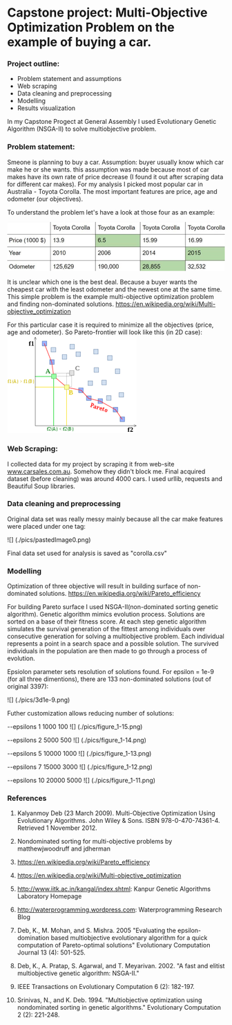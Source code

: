 # Capstone project: Multi-Objective Optimization Problem on the example of buying a car.

### Project outline:

- Problem statement and assumptions
- Web scraping 
- Data cleaning and preprocessing
- Modelling
- Results visualization

In my Capstone Progect at General Assembly I used Evolutionary Genetic Algorithm (NSGA-II) to solve multiobjective problem.

### Problem statement:
Smeone is planning to buy a car. Assumption: buyer usually know which car make he or she wants. this assumption was made because most of car makes have its own rate of price decrease (I found it out after scraping data for different car makes). For my analysis I picked most popular car in Australia - Toyota Corolla. The most important features are price, age and odometer (our objectives). 

To understand the problem let's have a look at those four as an example:

![](./pics/table.jpg)


It is unclear which one is the best deal. Because a buyer wants the cheapest car with the least odometer and the newest one at the same time. This simple problem is the example multi-objective optimization problem and finding non-dominated solutions.
https://en.wikipedia.org/wiki/Multi-objective_optimization

For this particular case it is required to minimize all the objectives (price, age and odometer). So Pareto-frontier will look like this (in 2D case):
![](./pics/300px-Front_pareto.svg.png)

### Web Scraping:

I collected data for my project by scraping it from web-site www.carsales.com.au. Somehow they didn't block me. Final acquired dataset (before cleaning) was around 4000 cars. I used urllib, requests and Beautiful Soup libraries.

### Data cleaning and preprocessing

Original data set was really messy mainly because all the car make features were placed under one tag:
 
![] (./pics/pastedImage0.png)

Final data set used for analysis is saved as "corolla.csv"

### Modelling

Optimization of three objective will result in building surface of non-dominated solutions. 
https://en.wikipedia.org/wiki/Pareto_efficiency

For building Pareto surface I used NSGA-II(non-dominated sorting genetic algorithm). Genetic algorithm mimics evolution process. Solutions are sorted on a base of their fitness score. At each step genetic algorithm simulates the survival generation of the fittest among individuals over consecutive generation for solving a multiobjective problem. Each individual represents a point in a search space and a possible solution. The survived individuals in the population are then made to go through a process of evolution.

Epsiolon parameter sets resolution of solutions found. 
For epsilon = 1e-9 (for all three dimentions), there are 133 non-dominated solutions (out of original 3397):

![] (./pics/3d1e-9.png)

Futher customization allows reducing number of solutions:

--epsilons 1 1000 100
![] (./pics/figure_1-15.png)

--epsilons 2 5000 500
![] (./pics/figure_1-14.png)

--epsilons 5 10000 1000
![] (./pics/figure_1-13.png)

--epsilons 7 15000 3000
![] (./pics/figure_1-12.png)

--epsilons 10 20000 5000
![] (./pics/figure_1-11.png)

### References
1. Kalyanmoy Deb (23 March 2009). Multi-Objective Optimization Using Evolutionary Algorithms. John Wiley & Sons. ISBN 978-0-470-74361-4. Retrieved 1 November 2012.
 
2. Nondominated sorting for multi-objective problems by matthewjwoodruff and jdherman

3. https://en.wikipedia.org/wiki/Pareto_efficiency

4. https://en.wikipedia.org/wiki/Multi-objective_optimization

5. http://www.iitk.ac.in/kangal/index.shtml: Kanpur Genetic Algorithms Laboratory Homepage

5. http://waterprogramming.wordpress.com: Waterprogramming Research Blog

6. Deb, K., M. Mohan, and S. Mishra. 2005 "Evaluating the epsilon-domination based multiobjective evolutionary algorithm for a quick computation of Pareto-optimal solutions" Evolutionary Computation Journal 13 (4): 501-525.

7. Deb, K., A. Pratap, S. Agarwal, and T. Meyarivan. 2002. "A fast and elitist multiobjective genetic algorithm: NSGA-II." 

8. IEEE Transactions on Evolutionary Computation 6 (2): 182-197.

9. Srinivas, N., and K. Deb. 1994. "Multiobjective optimization using nondominated sorting in genetic algorithms." Evolutionary Computation 2 (2): 221-248.

